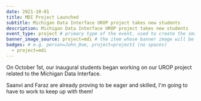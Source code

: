 ```yaml
---
date: 2021-10-01
title: MDI Project Launched
subtitle: Michigan Data Interface UROP project takes new students
description: Michigan Data Interface UROP project takes new students
event_type: project # primary type of the event, used to create the small, colored post callout
banner_image_source: project=mdi # the item whose banner image will be adopted by this event
badges: # e.g. person=John_Doe, project=project1 (no spaces)
  - project=mdi
---
```


On October 1st, our inaugural students began working on our UROP
project related to the Michigan Data Interface.

Saanvi and Faraz are already proving to be eager and skilled, I'm
going to have to work to keep up with them!

